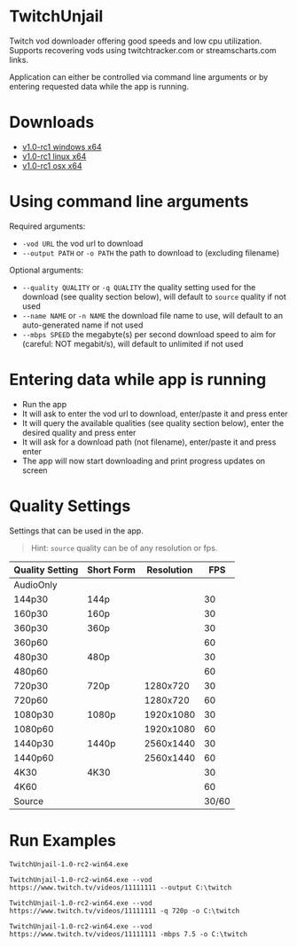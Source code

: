 # TwitchUnjail
Twitch vod downloader offering good speeds and low cpu utilization. Supports recovering vods using twitchtracker.com or streamscharts.com links.

Application can either be controlled via command line arguments or by entering requested data while the app is running.

# Downloads

- [v1.0-rc1 windows x64](https://github.com/swent/twitch-unjail/releases/download/v1.0-rc1/TwitchUnjail-1.0-rc1-win64.exe)
- [v1.0-rc1 linux x64](https://github.com/swent/twitch-unjail/releases/download/v1.0-rc1/TwitchUnjail-1.0-rc1-linux64)
- [v1.0-rc1 osx x64](https://github.com/swent/twitch-unjail/releases/download/v1.0-rc1/TwitchUnjail-1.0-rc1-osx64)

# Using command line arguments

Required arguments:
- `-vod URL` the vod url to download
- `--output PATH` or `-o PATH` the path to download to (excluding filename)

Optional arguments:
- `--quality QUALITY` or `-q QUALITY` the quality setting used for the download (see quality section below), will default to `source` quality if not used
- `--name NAME` or `-n NAME` the download file name to use, will default to an auto-generated name if not used
- `--mbps SPEED` the megabyte(s) per second download speed to aim for (careful: NOT megabit/s), will default to unlimited if not used

# Entering data while app is running

- Run the app
- It will ask to enter the vod url to download, enter/paste it and press enter
- It will query the available qualities (see quality section below), enter the desired quality and press enter
- It will ask for a download path (not filename), enter/paste it and press enter
- The app will now start downloading and print progress updates on screen

# Quality Settings

Settings that can be used in the app.
> Hint: `source` quality can be of any resolution or fps.

| Quality Setting | Short Form | Resolution | FPS   |
|-----------------|------------|------------|-------|
| AudioOnly       |            |            |       |
| 144p30          | 144p       |            | 30    |
| 160p30          | 160p       |            | 30    |
| 360p30          | 360p       |            | 30    |
| 360p60          |            |            | 60    |
| 480p30          | 480p       |            | 30    |
| 480p60          |            |            | 60    |
| 720p30          | 720p       | 1280x720   | 30    |
| 720p60          |            | 1280x720   | 60    |
| 1080p30         | 1080p      | 1920x1080  | 30    |
| 1080p60         |            | 1920x1080  | 60    |
| 1440p30         | 1440p      | 2560x1440  | 30    |
| 1440p60         |            | 2560x1440  | 60    |
| 4K30            | 4K30       |            | 30    |
| 4K60            |            |            | 60    |
| Source          |            |            | 30/60 |

# Run Examples

`TwitchUnjail-1.0-rc2-win64.exe`

`TwitchUnjail-1.0-rc2-win64.exe --vod https://www.twitch.tv/videos/11111111 --output C:\twitch`

`TwitchUnjail-1.0-rc2-win64.exe --vod https://www.twitch.tv/videos/11111111 -q 720p -o C:\twitch`

`TwitchUnjail-1.0-rc2-win64.exe --vod https://www.twitch.tv/videos/11111111 -mbps 7.5 -o C:\twitch`

